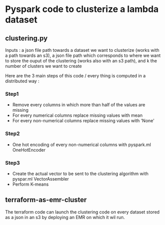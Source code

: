 # Pyspark code to clusterize a lambda dataset



## clustering.py


Inputs : a json file path towards a dataset we want to clusterize (works with a path towards an s3), a json file path which corresponds to where we want to store the ouput of the clustering (works also with an s3 path), and k the number of clusters we want to create

Here are the 3 main steps of this code / every thing is computed in a distributed way :

### Step1

- Remove every columns in which more than half of the values are missing
- For every numerical columns replace missing values with mean
- For every non-numerical columns replace missing values with 'None'

### Step2

- One hot encoding of every non-numerical columns with pyspark.ml OneHotEncoder

### Step3

- Create the actual vector to be sent to the clustering algorithm with pyspar.ml VectorAssembler
- Perform K-means


## terraform-as-emr-cluster

The terraform code can launch the clustering code on every dataset stored as a json in an s3 by deploying an EMR on which it wil run.

